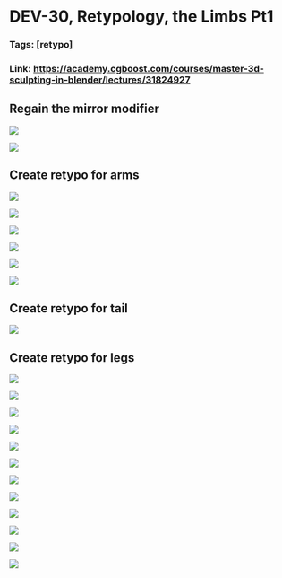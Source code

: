 # DEV-30, Retypology, the Limbs Pt1
### Tags: [retypo]
### Link: <https://academy.cgboost.com/courses/master-3d-sculpting-in-blender/lectures/31824927>

## Regain the mirror modifier

![](../images/DEV-30/DEV-30-A1.png)

![](../images/DEV-30/DEV-30-A2.png)

## Create retypo for arms

![](../images/DEV-30/DEV-30-B1.png)

![](../images/DEV-30/DEV-30-B2.png)

![](../images/DEV-30/DEV-30-B3.png)

![](../images/DEV-30/DEV-30-B4.png)

![](../images/DEV-30/DEV-30-B5.png)

![](../images/DEV-30/DEV-30-B6.png)

## Create retypo for tail

![](../images/DEV-30/DEV-30-C1.png)

## Create retypo for legs

![](../images/DEV-30/DEV-30-D1.png)

![](../images/DEV-30/DEV-30-D2.png)

![](../images/DEV-30/DEV-30-D3.png)

![](../images/DEV-30/DEV-30-D4.png)

![](../images/DEV-30/DEV-30-D5.png)

![](../images/DEV-30/DEV-30-D6.png)

![](../images/DEV-30/DEV-30-D7.png)

![](../images/DEV-30/DEV-30-D8.png)

![](../images/DEV-30/DEV-30-D9.png)

![](../images/DEV-30/DEV-30-D10.png)

![](../images/DEV-30/DEV-30-D11.png)

![](../images/DEV-30/DEV-30-D12.png)